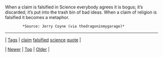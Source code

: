 <!--
title: When a claim is falsified in Science everybody agrees it is bogus; it&rsquo;s discarded; it&rsquo;s put into the trash bin of bad ideas. When a claim of religion is falsified it becomes a metaphor.
date: 2020-06-28T15:27:00.186Z
tags: claim, falsified, science, quote
-->




When a claim is falsified in Science everybody agrees it is bogus; it’s discarded; it’s put into the trash bin of bad ideas. When a claim of religion is falsified it becomes a metaphor.

            *Source: Jerry Coyne (via thedragoninmygarage)*

<!--BOTTOM-POST-NAVIGATION-->
---

| [Tags](tags.md) | [claim](tag-claim.md) [falsified](tag-falsified.md) [science](tag-science.md) [quote](tag-quote.md) |

| [Newer](65881708029.md) | [Top](index.md) | [Older](65991935576.md) |